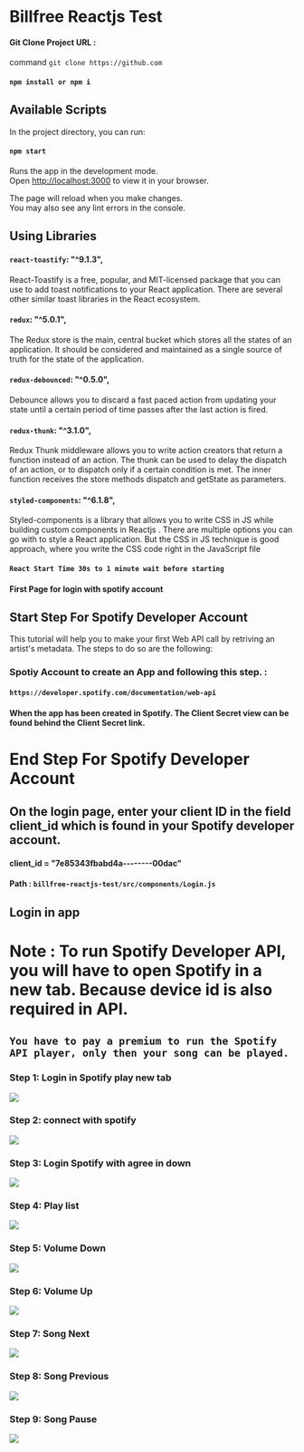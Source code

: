 # Billfree Reactjs Test

#### Git Clone Project URL :

command `git clone https://github.com`

#### `npm install or npm i`

## Available Scripts

In the project directory, you can run:

#### `npm start`

Runs the app in the development mode.\
Open [http://localhost:3000](http://localhost:3000) to view it in your browser.

The page will reload when you make changes.\
You may also see any lint errors in the console.

## Using Libraries

#### `react-toastify`: "^9.1.3",

React-Toastify is a free, popular, and MIT-licensed package that you can use to add toast notifications to your React application. There are several other similar toast libraries in the React ecosystem.

#### `redux`: "^5.0.1",

The Redux store is the main, central bucket which stores all the states of an application. It should be considered and maintained as a single source of truth for the state of the application.

#### `redux-debounced`: "^0.5.0",

Debounce allows you to discard a fast paced action from updating your state until a certain period of time passes after the last action is fired.

#### `redux-thunk`: "^3.1.0",

Redux Thunk middleware allows you to write action creators that return a function instead of an action. The thunk can be used to delay the dispatch of an action, or to dispatch only if a certain condition is met. The inner function receives the store methods dispatch and getState as parameters.

#### `styled-components`: "^6.1.8",

Styled-components is a library that allows you to write CSS in JS while building custom components in Reactjs . There are multiple options you can go with to style a React application. But the CSS in JS technique is good approach, where you write the CSS code right in the JavaScript file

#### `React Start Time 30s to 1 minute wait before starting`

#### First Page for login with spotify account

## Start Step For Spotify Developer Account

This tutorial will help you to make your first Web API call by retriving an artist's metadata. The steps to do so are the following:

### Spotiy Account to create an App and following this step. :

#### `https://developer.spotify.com/documentation/web-api`

#### When the app has been created in Spotify. The Client Secret view can be found behind the Client Secret link.

# End Step For Spotify Developer Account

## On the login page, enter your client ID in the field client_id which is found in your Spotify developer account.

#### client_id = "7e85343fbabd4a--------00dac"

#### Path : `billfree-reactjs-test/src/components/Login.js`

## Login in app

# Note : To run Spotify Developer API, you will have to open Spotify in a new tab. Because device id is also required in API.

## `You have to pay a premium to run the Spotify API player, only then your song can be played.`

### Step 1: Login in Spotify play new tab

<img src="./preview/1-open-new-tab-spotify.png" >

### Step 2: connect with spotify

<img src="./preview/2-login-with-spotify.png" >

### Step 3: Login Spotify with agree in down

<img src="./preview/3-spotify-with-agree-button.png" >

### Step 4: Play list

<img src="./preview/4-playlist.png" >

### Step 5: Volume Down

<img src="./preview/5-volume-down.png" >

### Step 6: Volume Up

<img src="./preview/6-volume-up.png" >

### Step 7: Song Next

<img src="./preview/7-next-song.png" >

### Step 8: Song Previous

<img src="./preview/8-previous-song.png" >

### Step 9: Song Pause

<img src="./preview/9-pause-song.png" >
